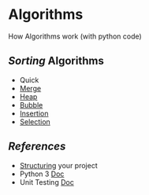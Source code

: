 # Algorithms

How Algorithms work (with python code)

## _Sorting_ Algorithms

- Quick
- [Merge](merge)
- [Heap](heap)
- [Bubble](bubble)
- [Insertion](insertion)
- [Selection](selection)

## _References_

- [Structuring](http://python-guide-pt-br.readthedocs.io/en/latest/writing/structure/) your project
- Python 3 [Doc](https://docs.python.org/3/)
- Unit Testing [Doc](https://docs.python.org/3/library/unittest.html)

